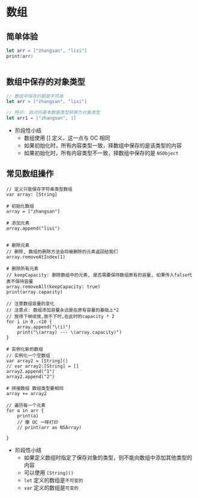# 数组

## 简单体验

```swift
let arr = ["zhangsan", "lisi"]
print(arr)



```

## 数组中保存的对象类型

```swift
// 数组中保存的都是字符串
let arr = ["zhangsan", "lisi"]

// 特点: 自动将基本数据类型转换为对象类型
let arr1 = ["zhangsan", 1]
```

* 阶段性小结
    * 数组使用 [] 定义，这一点与 OC 相同
    * 如果初始化时，所有内容类型一致，择数组中保存的是该类型的内容
    * 如果初始化时，所有内容类型不一致，择数组中保存的是 `NSObject`

## 常见数组操作

```objc
// 定义只能保存字符串类型数组
var array: [String]

# 初始化数组
array = ["zhangsan"]

# 添加元素
array.append("lisi")


# 删除元素
// 删除, 数组的删除方法会将被删除的元素返回给我们
array.removeAtIndex(1)

# 删除所有元素
// keepCapacity: 删除数组中的元素, 是否需要保持数组原有的容量, 如果传入false代表不保持容量
array.removeAll(keepCapacity: true)
print(array.capacity)

// 注意数组容量的变化
// 注意点: 数组添加容量永远是在原有容量的基础上*2
// 放得下继续放,放不下时,在此时的capacity * 2
for i in 0..<10 {
    array.append("\(i)")
    print("\(array) --- \(array.capacity)")
}

# 实例化新的数组
// 实例化一个空数组
var array2 = [String]()
// var array2:[String] = []
array2.append("1")
array2.append("2")

# 拼接数组 数组类型要相同
array += array2

// 遍历每一个元素
for a in arr {
    print(a)
    // 像 OC 一样打印
    // print(arr as NSArray)

}
```

* 阶段性小结
    * 如果定义数组时指定了保存对象的类型，则不能向数组中添加其他类型的内容
    * 可以使用 `[String]()`
    * `let` 定义的数组是`不可变的`
    * `var` 定义的数组是`可变的`

